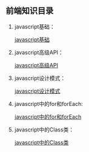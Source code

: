 ## 前端知识目录

1. javascript基础：

   [javascript基础](https://github.com/Aertes/learning_markdown/blob/main/javascript%E5%9F%BA%E7%A1%80.md)

2. javascript高级API：

   [javascript高级API](https://github.com/Aertes/learning_markdown/blob/main/javascript%E9%AB%98%E7%BA%A7API.md)

3. javascript设计模式：

   [javascript设计模式](https://github.com/Aertes/learning_markdown/blob/main/javaScript%E8%AE%BE%E8%AE%A1%E6%A8%A1%E5%BC%8F.md)
   
3. javascript中的for和forEach:

   [javascript中的for和forEach](https://github.com/Aertes/learning_markdown/blob/main/javascript%E4%B8%AD%E7%9A%84for%E5%92%8CforEach.md)
   
5. javascript中的Class类：

   [javascript中的Class类](https://github.com/Aertes/learning_markdown/blob/main/javascript中的Class类.md)

